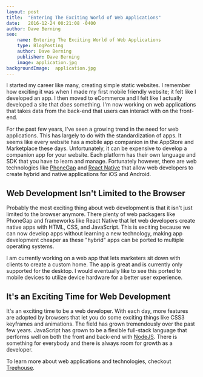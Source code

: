 ```yaml
---
layout: post
title:  "Entering The Exciting World of Web Applications"
date:   2016-12-24 00:21:08 -0400
author: Dave Berning
seo:
    name: Entering The Exciting World of Web Applications
    type: BlogPosting
    author: Dave Berning
    publisher: Dave Berning
    image: application.jpg
backgroundImage:  application.jpg
---
```


I started my career like many, creating simple static websites. I remember how exciting it was when I made my first mobile friendly website; it felt like I developed an app. I then moved to eCommerce and I felt like I actually developed a site that _does_ something. I'm now working on web applications that takes data from the back-end that users can interact with on the front-end.

For the past few years, I've seen a growing trend in the need for web applications. This has largely to do with the standardization of apps. It seems like every website has a mobile app companion in the AppStore and Marketplace these days. Unfortunately, it can be expensive to develop a companion app for your website. Each platform has their own language and SDK that you have to learn and manage. Fortunately however, there are web technologies like [PhoneGap](http://phonegap.com/) and [React Native](https://facebook.github.io/react-native/) that allow web developers to create hybrid and native applications for iOS and Android.

## Web Development Isn't Limited to the Browser

Probably the most exciting thing about web development is that it isn't just limited to the browser anymore. There plenty of web packagers like PhoneGap and frameworks like React Native that let web developers create native apps with HTML, CSS, and JavaScript. This is exciting because we can now develop apps without learning a new technology, making app development cheaper as these "hybrid" apps can be ported to multiple operating systems.

I am currently working on a web app that lets marketers sit down with clients to create a custom home. The app is great and is currently only supported for the desktop. I would eventually like to see this ported to mobile devices to utilize device hardware for a better user experience.

## It's an Exciting Time for Web Development

It's an exciting time to be a web developer. With each day, more features are adopted by browsers that let you do some exciting things like CSS3 keyframes and animations. The field has grown tremendously over the past few years. JavaScript has grown to be a flexible full-stack language that performs well on both the front and back-end with [NodeJS](https://nodejs.org/en/). There is something for everybody and there is always room for growth as a developer.

To learn more about web applications and technologies, checkout [Treehouse](http://referrals.trhou.se/daveberning).
